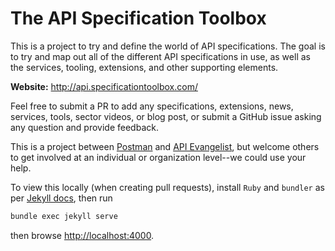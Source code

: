 # The API Specification Toolbox

This is a project to try and define the world of API specifications. The goal is to try and map out all of the different API specifications in use, as well as the services, tooling, extensions, and other supporting elements.

**Website:** http://api.specificationtoolbox.com/

Feel free to submit a PR to add any specifications, extensions, news, services, tools, sector videos, or blog post, or submit a GitHub issue asking any question and provide feedback.

This is a project between [Postman](https://www.postman.com/) and [API Evangelist](http://apievangelist.com/), but welcome others to get involved at an individual or organization level--we could use your help.

To view this locally (when creating pull requests), install `Ruby` and `bundler` as per [Jekyll docs](https://jekyllrb.com/docs/),
then run

```bash
bundle exec jekyll serve
```

then browse [http://localhost:4000](http://localhost:4000).
